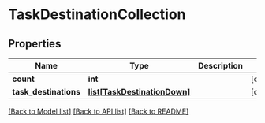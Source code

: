 # TaskDestinationCollection

## Properties
Name | Type | Description | Notes
------------ | ------------- | ------------- | -------------
**count** | **int** |  | [optional] 
**task_destinations** | [**list[TaskDestinationDown]**](TaskDestinationDown.md) |  | [optional] 

[[Back to Model list]](../README.md#documentation-for-models) [[Back to API list]](../README.md#documentation-for-api-endpoints) [[Back to README]](../README.md)


